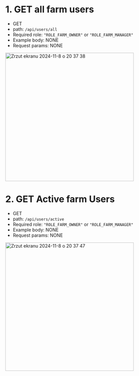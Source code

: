 # 1. GET all farm users
* GET
* path: ```/api/users/all```
* Required role: ```"ROLE_FARM_OWNER"``` or ```"ROLE_FARM_MANAGER"```
* Example body: NONE
* Request params: NONE


<img width="400" alt="Zrzut ekranu 2024-11-8 o 20 37 38" src="https://github.com/user-attachments/assets/ec0c4ecc-c754-4bc3-942e-a6bedd096bf0">

# 2. GET Active farm Users
* GET
* path: ```/api/users/active```
* Required role: ```"ROLE_FARM_OWNER"``` or ```"ROLE_FARM_MANAGER"```
* Example body: NONE
* Request params: NONE

<img width="400" alt="Zrzut ekranu 2024-11-8 o 20 37 47" src="https://github.com/user-attachments/assets/5669468f-ee60-44ab-8042-0c707debe1b8">
